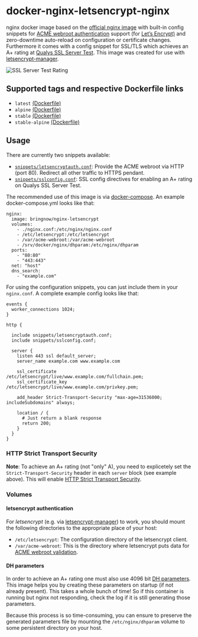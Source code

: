 # docker-nginx-letsencrypt-nginx
nginx docker image based on the [official nginx image](https://hub.docker.com/_/nginx/) with built-in config snippets for [ACME webroot authentication](https://en.wikipedia.org/wiki/Automated_Certificate_Management_Environment) support (for [Let’s Encrypt)](https://letsencrypt.org/) and zero-downtime auto-reload on configuration or certificate changes. Furthermore it comes with a config snippet for SSL/TLS which achieves an A+ rating at [Qualys SSL Server Test](https://www.ssllabs.com/ssltest/).  This image was created for use with [letsencrypt-manager](https://github.com/bringnow/docker-letsencrypt-manager).

![SSL Server Test Rating](./sslservertest.png?raw=true "Qualys SSL Server Test Rating")

## Supported tags and respective Dockerfile links

* `latest` [(Dockerfile)](https://github.com/bringnow/docker-nginx-letsencrypt/blob/master/mainline/jessie/Dockerfile)
* `alpine` [(Dockerfile)](https://github.com/bringnow/docker-nginx-letsencrypt/blob/master/mainline/alpine/Dockerfile)
* `stable` [(Dockerfile)](https://github.com/bringnow/docker-nginx-letsencrypt/blob/master/stable/jessie/Dockerfile)
* `stable-alpine` [(Dockerfile)](https://github.com/bringnow/docker-nginx-letsencrypt/blob/master/stable/alpine/Dockerfile)

## Usage

There are currently two snippets available:

* [`snippets/letsencryptauth.conf`](common/letsencryptauth.conf): Provide the ACME webroot via HTTP (port 80). Redirect all other traffic to HTTPS pendant.
* [`snippets/sslconfig.conf`](common/sslconfig.conf): SSL config directives for enabling an A+ rating on Qualys SSL Server Test.

The recommended use of this image is via [docker-compose](https://docs.docker.com/compose/). An example docker-compose.yml looks like that:

```
nginx:
  image: bringnow/nginx-letsencrypt
  volumes:
    - ./nginx.conf:/etc/nginx/nginx.conf
    - /etc/letsencrypt:/etc/letsencrypt
    - /var/acme-webroot:/var/acme-webroot
    - /srv/docker/nginx/dhparam:/etc/nginx/dhparam
  ports:
    - "80:80"
    - "443:443"
  net: "host"
  dns_search:
    - "example.com"
```

For using the configuration snippets, you can just include them in your `nginx.conf`. A complete example config looks like that:

```
events {
  worker_connections 1024;
}

http {

  include snippets/letsencryptauth.conf;
  include snippets/sslconfig.conf;

  server {
    listen 443 ssl default_server;
    server_name example.com www.example.com

    ssl_certificate /etc/letsencrypt/live/www.example.com/fullchain.pem;
    ssl_certificate_key /etc/letsencrypt/live/www.example.com/privkey.pem;

    add_header Strict-Transport-Security "max-age=31536000; includeSubdomains" always;

    location / {
      # Just return a blank response
      return 200;
    }
  }
}
```

### HTTP Strict Transport Security

**Note**: To achieve an A+ rating (not "only" A), you need to explicetely set the `Strict-Transport-Security` header in each `server` block (see example above). This will enable [HTTP Strict Transport Security](https://en.wikipedia.org/wiki/HTTP_Strict_Transport_Security).

### Volumes

#### letsencrypt authentication

For *letsencrypt* (e.g. via [letsencrypt-manager](https://github.com/bringnow/docker-letsencrypt-manager)) to work, you should mount the following directories to the appropriate place of your host:

* `/etc/letsencrypt`: The configuration directory of the letsencrypt client.
* `/var/acme-webroot`: This is the directory where letsencrypt puts data for [ACME webroot validation](http://letsencrypt.readthedocs.org/en/latest/using.html#webroot).

#### DH parameters

In order to achieve an A+ rating one must also use 4096 bit [DH parameters](https://en.wikipedia.org/wiki/Denavit%E2%80%93Hartenberg_parameters). This image helps you by creating these parameters on startup (if not already present). This takes a whole bunch of time! So if this container is running but nginx not responding, check the log if it is still generating those parameters.

Because this process is so time-consuming, you can ensure to preserve the generated parameters file by mounting the `/etc/nginx/dhparam` volume to some persistent directory on your host.
